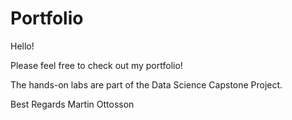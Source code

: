 # Portfolio

Hello!

Please feel free to check out my portfolio!

The hands-on labs are part of the Data Science Capstone Project.

Best Regards
Martin Ottosson
